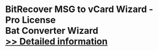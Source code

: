 # BitRecover MSG to vCard Wizard - Pro License<br />Bat Converter Wizard<br />[>> Detailed information](https://secure.shareit.com/shareit/product.html?productid=300953494&affiliateid=200057808)